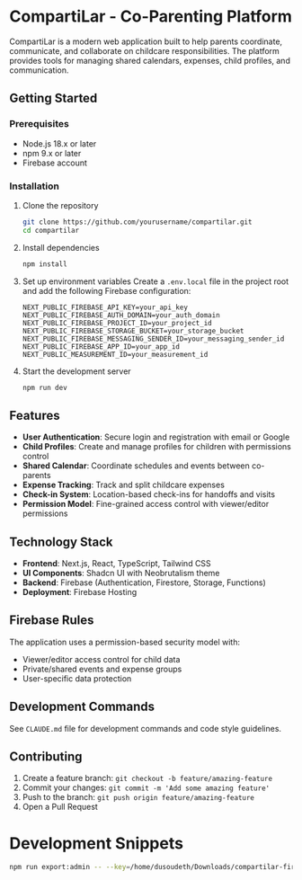 # CompartiLar - Co-Parenting Platform

CompartiLar is a modern web application built to help parents coordinate, communicate, and collaborate on childcare responsibilities. The platform provides tools for managing shared calendars, expenses, child profiles, and communication.

## Getting Started

### Prerequisites

- Node.js 18.x or later
- npm 9.x or later
- Firebase account

### Installation

1. Clone the repository
   ```bash
   git clone https://github.com/yourusername/compartilar.git
   cd compartilar
   ```

2. Install dependencies
   ```bash
   npm install
   ```

3. Set up environment variables
   Create a `.env.local` file in the project root and add the following Firebase configuration:
   ```
   NEXT_PUBLIC_FIREBASE_API_KEY=your_api_key
   NEXT_PUBLIC_FIREBASE_AUTH_DOMAIN=your_auth_domain
   NEXT_PUBLIC_FIREBASE_PROJECT_ID=your_project_id
   NEXT_PUBLIC_FIREBASE_STORAGE_BUCKET=your_storage_bucket
   NEXT_PUBLIC_FIREBASE_MESSAGING_SENDER_ID=your_messaging_sender_id
   NEXT_PUBLIC_FIREBASE_APP_ID=your_app_id
   NEXT_PUBLIC_MEASUREMENT_ID=your_measurement_id
   ```

4. Start the development server
   ```bash
   npm run dev
   ```

## Features

- **User Authentication**: Secure login and registration with email or Google
- **Child Profiles**: Create and manage profiles for children with permissions control
- **Shared Calendar**: Coordinate schedules and events between co-parents
- **Expense Tracking**: Track and split childcare expenses
- **Check-in System**: Location-based check-ins for handoffs and visits
- **Permission Model**: Fine-grained access control with viewer/editor permissions

## Technology Stack

- **Frontend**: Next.js, React, TypeScript, Tailwind CSS
- **UI Components**: Shadcn UI with Neobrutalism theme
- **Backend**: Firebase (Authentication, Firestore, Storage, Functions)
- **Deployment**: Firebase Hosting

## Firebase Rules

The application uses a permission-based security model with:

- Viewer/editor access control for child data
- Private/shared events and expense groups
- User-specific data protection

## Development Commands

See `CLAUDE.md` file for development commands and code style guidelines.

## Contributing

1. Create a feature branch: `git checkout -b feature/amazing-feature`
2. Commit your changes: `git commit -m 'Add some amazing feature'`
3. Push to the branch: `git push origin feature/amazing-feature`
4. Open a Pull Request


# Development Snippets

```sh
npm run export:admin -- --key=/home/dusoudeth/Downloads/compartilar-firebase-app-firebase-adminsdk-7yjqp-4c09ff6f0e.json --output=/home/dusoudeth/Documentos/github/compartilar/temp/admin-export.json
```

